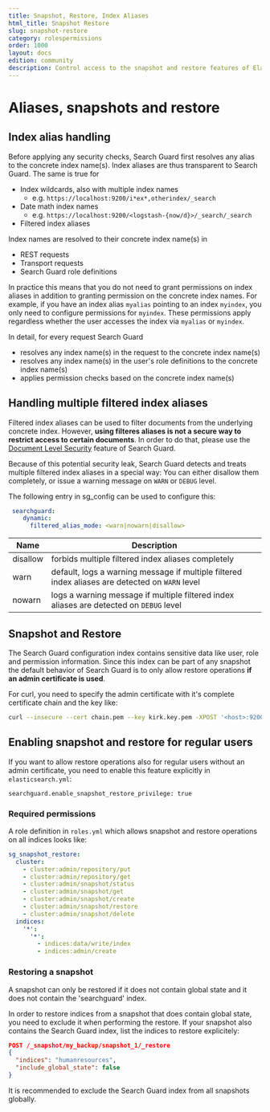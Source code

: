 ```yaml
---
title: Snapshot, Restore, Index Aliases
html_title: Snapshot Restore
slug: snapshot-restore
category: rolespermissions
order: 1000
layout: docs
edition: community
description: Control access to the snapshot and restore features of Elasticsearch by using Search Guard.
---
```

<!---
Copryight 2017 floragunn GmbH
-->
# Aliases, snapshots and restore

## Index alias handling

Before applying any security checks, Search Guard first resolves any alias to the concrete index name(s). Index aliases are thus transparent to Search Guard. The same is true for 

* Index wildcards, also with multiple index names
  * e.g. `https://localhost:9200/i*ex*,otherindex/_search` 
* Date math index names
  * e.g.  `https://localhost:9200/<logstash-{now/d}>/_search/_search`
* Filtered index aliases 

Index names are resolved to their concrete index name(s) in

* REST requests
* Transport requests
* Search Guard role definitions

In practice this means that you do not need to grant permissions on index aliases in addition to granting permission on the concrete index names. For example, if you have an index alias `myalias` pointing to an index `myindex`, you only need to configure permissions for `myindex`. These permissions apply regardless whether the user accesses the index via `myalias` or `myindex`.

In detail, for every request Search Guard

* resolves any index name(s) in the request to the concrete index name(s)
* resolves any index name(s) in the user's role definitions to the concrete index name(s)
* applies permission checks based on the concrete index name(s)

## Handling multiple filtered index aliases

Filtered index aliases can be used to filter documents from the underlying concrete index. However, **using filteres aliases is not a secure way to restrict access to certain documents**. In order to do that, please use the [Document Level Security](dlsfls_dls.md) feature of Search Guard.

Because of this potential security leak, Search Guard detects and treats multiple filtered index aliases in a special way: You can either disallow them completely, or issue a warning message on `WARN` or `DEBUG` level.

The following entry in sg_config can be used to configure this:

```yaml
 searchguard:
    dynamic:		    
      filtered_alias_mode: <warn|nowarn|disallow>
```

| Name  | Description  |
|---|---|
| disallow | forbids multiple filtered index aliases completely |
| warn | default, logs a warning message if multiple filtered index aliases are detected on `WARN` level |
| nowarn | logs a warning message if multiple filtered index aliases are detected on `DEBUG` level |      

## Snapshot and Restore

The Search Guard configuration index contains sensitive data like user, role and permission information. Since this index can be part of any snapshot the default   behavior of Search Guard is to only allow restore operations **if an admin certificate is used**.

For curl, you need to specify the admin certificate with it's complete certificate chain and the key like:

```bash
curl --insecure --cert chain.pem --key kirk.key.pem -XPOST '<host>:9200/_snapshot/my_backup/snapshot_1/_restore?pretty'
```

## Enabling snapshot and restore for regular users

If you want to allow restore operations also for regular users without an admin certificate, you need to enable this feature explicitly in `elasticsearch.yml`:

```
searchguard.enable_snapshot_restore_privilege: true
```

### Required permissions

A role definition in `roles.yml` which allows snapshot and restore operations on all indices looks like:

```yaml
sg_snapshot_restore:
  cluster:
    - cluster:admin/repository/put
    - cluster:admin/repository/get
    - cluster:admin/snapshot/status
    - cluster:admin/snapshot/get
    - cluster:admin/snapshot/create
    - cluster:admin/snapshot/restore
    - cluster:admin/snapshot/delete
  indices:
    '*':
      '*':
        - indices:data/write/index
        - indices:admin/create
```

### Restoring a snapshot

A snapshot can only be restored if it does not contain global state and it does not contain the 'searchguard' index. 

In order to restore indices from a snapshot that does contain global state, you need to exclude it when performing the restore. If your snapshot also contains the Search Guard index, list the indices to restore explicitely:

```json
POST /_snapshot/my_backup/snapshot_1/_restore
{
  "indices": "humanresources",  
  "include_global_state": false
}
```

It is recommended to exclude the Search Guard index from all snapshots globally.
